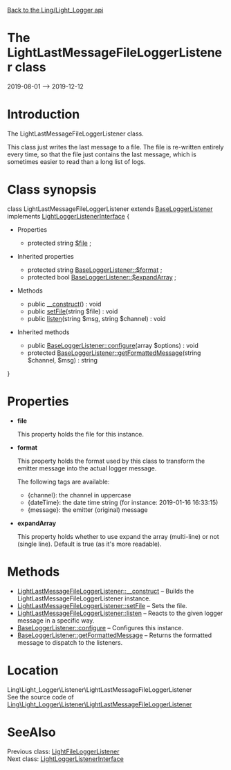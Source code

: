 [Back to the Ling/Light_Logger api](https://github.com/lingtalfi/Light_Logger/blob/master/doc/api/Ling/Light_Logger.md)



The LightLastMessageFileLoggerListener class
================
2019-08-01 --> 2019-12-12






Introduction
============

The LightLastMessageFileLoggerListener class.

This class just writes the last message to a file.
The file is re-written entirely every time, so that the file
just contains the last message, which is sometimes easier to read than a long list of logs.



Class synopsis
==============


class <span class="pl-k">LightLastMessageFileLoggerListener</span> extends [BaseLoggerListener](https://github.com/lingtalfi/Light_Logger/blob/master/doc/api/Ling/Light_Logger/Listener/BaseLoggerListener.md) implements [LightLoggerListenerInterface](https://github.com/lingtalfi/Light_Logger/blob/master/doc/api/Ling/Light_Logger/Listener/LightLoggerListenerInterface.md) {

- Properties
    - protected string [$file](#property-file) ;

- Inherited properties
    - protected string [BaseLoggerListener::$format](#property-format) ;
    - protected bool [BaseLoggerListener::$expandArray](#property-expandArray) ;

- Methods
    - public [__construct](https://github.com/lingtalfi/Light_Logger/blob/master/doc/api/Ling/Light_Logger/Listener/LightLastMessageFileLoggerListener/__construct.md)() : void
    - public [setFile](https://github.com/lingtalfi/Light_Logger/blob/master/doc/api/Ling/Light_Logger/Listener/LightLastMessageFileLoggerListener/setFile.md)(string $file) : void
    - public [listen](https://github.com/lingtalfi/Light_Logger/blob/master/doc/api/Ling/Light_Logger/Listener/LightLastMessageFileLoggerListener/listen.md)(string $msg, string $channel) : void

- Inherited methods
    - public [BaseLoggerListener::configure](https://github.com/lingtalfi/Light_Logger/blob/master/doc/api/Ling/Light_Logger/Listener/BaseLoggerListener/configure.md)(array $options) : void
    - protected [BaseLoggerListener::getFormattedMessage](https://github.com/lingtalfi/Light_Logger/blob/master/doc/api/Ling/Light_Logger/Listener/BaseLoggerListener/getFormattedMessage.md)(string $channel, $msg) : string

}




Properties
=============

- <span id="property-file"><b>file</b></span>

    This property holds the file for this instance.
    
    

- <span id="property-format"><b>format</b></span>

    This property holds the format used by this class to transform the emitter message into the actual logger message.
    
    
    The following tags are available:
    
    - {channel}: the channel in uppercase
    - {dateTime}: the date time string (for instance: 2019-01-16 16:33:15)
    - {message}: the emitter (original) message
    
    

- <span id="property-expandArray"><b>expandArray</b></span>

    This property holds whether to use expand the array (multi-line) or not (single line).
    Default is true (as it's more readable).
    
    



Methods
==============

- [LightLastMessageFileLoggerListener::__construct](https://github.com/lingtalfi/Light_Logger/blob/master/doc/api/Ling/Light_Logger/Listener/LightLastMessageFileLoggerListener/__construct.md) &ndash; Builds the LightLastMessageFileLoggerListener instance.
- [LightLastMessageFileLoggerListener::setFile](https://github.com/lingtalfi/Light_Logger/blob/master/doc/api/Ling/Light_Logger/Listener/LightLastMessageFileLoggerListener/setFile.md) &ndash; Sets the file.
- [LightLastMessageFileLoggerListener::listen](https://github.com/lingtalfi/Light_Logger/blob/master/doc/api/Ling/Light_Logger/Listener/LightLastMessageFileLoggerListener/listen.md) &ndash; Reacts to the given logger message in a specific way.
- [BaseLoggerListener::configure](https://github.com/lingtalfi/Light_Logger/blob/master/doc/api/Ling/Light_Logger/Listener/BaseLoggerListener/configure.md) &ndash; Configures this instance.
- [BaseLoggerListener::getFormattedMessage](https://github.com/lingtalfi/Light_Logger/blob/master/doc/api/Ling/Light_Logger/Listener/BaseLoggerListener/getFormattedMessage.md) &ndash; Returns the formatted message to dispatch to the listeners.





Location
=============
Ling\Light_Logger\Listener\LightLastMessageFileLoggerListener<br>
See the source code of [Ling\Light_Logger\Listener\LightLastMessageFileLoggerListener](https://github.com/lingtalfi/Light_Logger/blob/master/Listener/LightLastMessageFileLoggerListener.php)



SeeAlso
==============
Previous class: [LightFileLoggerListener](https://github.com/lingtalfi/Light_Logger/blob/master/doc/api/Ling/Light_Logger/Listener/LightFileLoggerListener.md)<br>Next class: [LightLoggerListenerInterface](https://github.com/lingtalfi/Light_Logger/blob/master/doc/api/Ling/Light_Logger/Listener/LightLoggerListenerInterface.md)<br>
